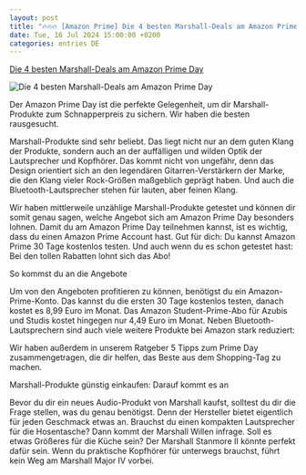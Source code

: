 ```yaml
---
layout: post
title: "🔥🔥🔥 [Amazon Prime] Die 4 besten Marshall-Deals am Amazon Prime Day"
date: Tue, 16 Jul 2024 15:00:00 +0200
categories: entries DE
---
```

[Die 4 besten Marshall-Deals am Amazon Prime Day](https://hifi.de/angebot/die-4-besten-marshall-deals-am-amazon-prime-day-199465)

![Die 4 besten Marshall-Deals am Amazon Prime Day](https://hifi.de/wp-content/uploads/2024/07/Marshall-lautsprecher-amazon-prime-day-1024x512.jpg)

Der Amazon Prime Day ist die perfekte Gelegenheit, um dir Marshall-Produkte zum Schnapperpreis zu sichern. Wir haben die besten rausgesucht.

Marshall-Produkte sind sehr beliebt. Das liegt nicht nur an dem guten Klang der Produkte, sondern auch an der auffälligen und wilden Optik der Lautsprecher und Kopfhörer. Das kommt nicht von ungefähr, denn das Design orientiert sich an den legendären Gitarren-Verstärkern der Marke, die den Klang vieler Rock-Größen maßgeblich geprägt haben. Und auch die Bluetooth-Lautsprecher stehen für lauten, aber feinen Klang.

Wir haben mittlerweile unzählige Marshall-Produkte getestet und können dir somit genau sagen, welche Angebot sich am Amazon Prime Day besonders lohnen. Damit du am Amazon Prime Day teilnehmen kannst, ist es wichtig, dass du einen Amazon Prime Account hast. Gut für dich: Du kannst Amazon Prime 30 Tage kostenlos testen. Und auch wenn du es schon getestet hast: Bei den tollen Rabatten lohnt sich das Abo!

So kommst du an die Angebote

Um von den Angeboten profitieren zu können, benötigst du ein Amazon-Prime-Konto. Das kannst du die ersten 30 Tage kostenlos testen, danach kostet es 8,99 Euro im Monat. Das Amazon Student-Prime-Abo für Azubis und Studis kostet hingegen nur 4,49 Euro im Monat. Neben Bluetooth-Lautsprechern sind auch viele weitere Produkte bei Amazon stark reduziert:

Wir haben außerdem in unserem Ratgeber 5 Tipps zum Prime Day zusammengetragen, die dir helfen, das Beste aus dem Shopping-Tag zu machen.

Marshall-Produkte günstig einkaufen: Darauf kommt es an

Bevor du dir ein neues Audio-Produkt von Marshall kaufst, solltest du dir die Frage stellen, was du genau benötigst. Denn der Hersteller bietet eigentlich für jeden Geschmack etwas an. Brauchst du einen kompakten Lautsprecher für die Hosentasche? Dann kommt der Marshall Willen infrage. Soll es etwas Größeres für die Küche sein? Der Marshall Stanmore II könnte perfekt dafür sein. Wenn du praktische Kopfhörer für unterwegs brauchst, führt kein Weg am Marshall Major IV vorbei.

